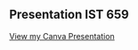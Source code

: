 ## Presentation IST 659
[View my Canva Presentation](https://www.canva.com/design/DAF26NlWU_g/ysmAgJEpRVMqmVIicOlx8w/view?utm_content=DAF26NlWU_g&utm_campaign=designshare&utm_medium=link&utm_source=viewer)
